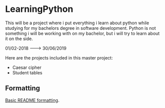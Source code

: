 # LearningPython

This will be a project where i put everything i learn about python while studying for my bachelors degree in software development.
Python is not something i will be working with on my bachelor, but i will try to learn about it on the side. 

01/02-2018 ---> 30/06/2019

Here are the projects included in this master project:

- Caesar cipher 
- Student tables

## Formatting
[Basic README formatting](https://help.github.com/articles/basic-writing-and-formatting-syntax/).
